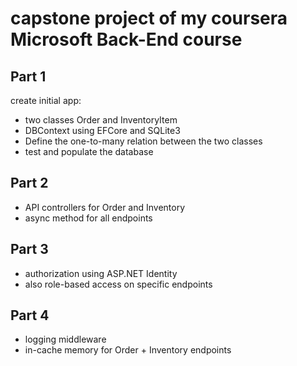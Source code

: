# capstone project of my coursera Microsoft Back-End course

## Part 1
create initial app:
* two classes Order and InventoryItem
* DBContext using EFCore and SQLite3
* Define the one-to-many relation between the two classes
* test and populate the database

## Part 2
* API controllers for Order and Inventory
* async method for all endpoints

## Part 3
* authorization using ASP.NET Identity
* also role-based access on specific endpoints

## Part 4
* logging middleware
* in-cache memory for Order + Inventory endpoints